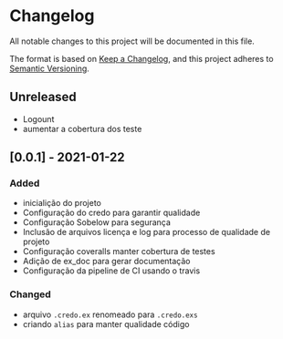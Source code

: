 # Changelog
All notable changes to this project will be documented in this file.

The format is based on [Keep a Changelog](https://keepachangelog.com/en/1.0.0/),
and this project adheres to [Semantic Versioning](https://semver.org/spec/v2.0.0.html).

## Unreleased
- Logount
- aumentar a cobertura dos teste

## [0.0.1] - 2021-01-22
### Added
- inicialição do projeto
- Configuração do credo para garantir qualidade
- Configuração Sobelow para segurança
- Inclusão de arquivos licença e log para processo de qualidade de projeto
- Configuração coveralls manter cobertura de testes
- Adição de ex_doc para gerar documentação
- Configuração da pipeline de CI usando o travis

### Changed
- arquivo `.credo.ex` renomeado para `.credo.exs`
- criando `alias` para manter qualidade código
